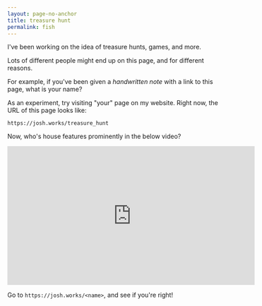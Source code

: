 ```yaml
---
layout: page-no-anchor
title: treasure hunt
permalink: fish
---
```


I've been working on the idea of treasure hunts, games, and more.

Lots of different people might end up on this page, and for different reasons.

For example, if you've been given a _handwritten note_ with a link to this page, what is your name?

As an experiment, try visiting "your" page on my website. Right now, the URL of this page looks like:

`https://josh.works/treasure_hunt`


Now, who's house features prominently in the below video?

<iframe width="560" height="315" src="https://www.youtube.com/embed/1TYbvZ65KOc" title="YouTube video player" frameborder="0" allow="accelerometer; autoplay; clipboard-write; encrypted-media; gyroscope; picture-in-picture" allowfullscreen></iframe>

Go to `https://josh.works/<name>`, and see if you're right!
